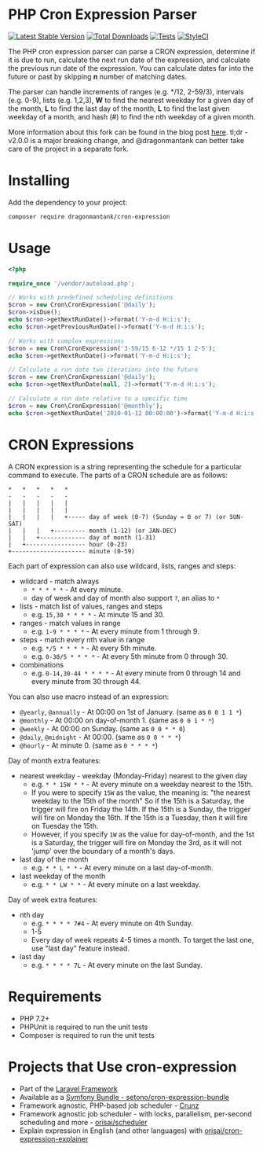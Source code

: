 PHP Cron Expression Parser
==========================

[![Latest Stable Version](https://poser.pugx.org/dragonmantank/cron-expression/v/stable.png)](https://packagist.org/packages/dragonmantank/cron-expression) [![Total Downloads](https://poser.pugx.org/dragonmantank/cron-expression/downloads.png)](https://packagist.org/packages/dragonmantank/cron-expression) [![Tests](https://github.com/dragonmantank/cron-expression/actions/workflows/tests.yml/badge.svg)](https://github.com/dragonmantank/cron-expression/actions/workflows/tests.yml) [![StyleCI](https://github.styleci.io/repos/103715337/shield?branch=master)](https://github.styleci.io/repos/103715337)

The PHP cron expression parser can parse a CRON expression, determine if it is
due to run, calculate the next run date of the expression, and calculate the previous
run date of the expression.  You can calculate dates far into the future or past by
skipping **n** number of matching dates.

The parser can handle increments of ranges (e.g. */12, 2-59/3), intervals (e.g. 0-9),
lists (e.g. 1,2,3), **W** to find the nearest weekday for a given day of the month, **L** to
find the last day of the month, **L** to find the last given weekday of a month, and hash
(#) to find the nth weekday of a given month.

More information about this fork can be found in the blog post [here](http://ctankersley.com/2017/10/12/cron-expression-update/). tl;dr - v2.0.0 is a major breaking change, and @dragonmantank can better take care of the project in a separate fork.

Installing
==========

Add the dependency to your project:

```bash
composer require dragonmantank/cron-expression
```

Usage
=====
```php
<?php

require_once '/vendor/autoload.php';

// Works with predefined scheduling definitions
$cron = new Cron\CronExpression('@daily');
$cron->isDue();
echo $cron->getNextRunDate()->format('Y-m-d H:i:s');
echo $cron->getPreviousRunDate()->format('Y-m-d H:i:s');

// Works with complex expressions
$cron = new Cron\CronExpression('3-59/15 6-12 */15 1 2-5');
echo $cron->getNextRunDate()->format('Y-m-d H:i:s');

// Calculate a run date two iterations into the future
$cron = new Cron\CronExpression('@daily');
echo $cron->getNextRunDate(null, 2)->format('Y-m-d H:i:s');

// Calculate a run date relative to a specific time
$cron = new Cron\CronExpression('@monthly');
echo $cron->getNextRunDate('2010-01-12 00:00:00')->format('Y-m-d H:i:s');
```

CRON Expressions
================

A CRON expression is a string representing the schedule for a particular command to execute.  The parts of a CRON schedule are as follows:

```
*   *   *   *   *
-   -   -   -   -
|   |   |   |   |
|   |   |   |   |
|   |   |   |   +----- day of week (0-7) (Sunday = 0 or 7) (or SUN-SAT)
|   |   |   +--------- month (1-12) (or JAN-DEC)
|   |   +------------- day of month (1-31)
|   +----------------- hour (0-23)
+--------------------- minute (0-59)
```

Each part of expression can also use wildcard, lists, ranges and steps:

- wildcard - match always
	- `* * * * *` - At every minute.
	- day of week and day of month also support `?`, an alias to `*`
- lists - match list of values, ranges and steps
	- e.g. `15,30 * * * *` - At minute 15 and 30.
- ranges - match values in range
	- e.g. `1-9 * * * *` - At every minute from 1 through 9.
- steps - match every nth value in range
	- e.g. `*/5 * * * *` - At every 5th minute.
	- e.g. `0-30/5 * * * *` - At every 5th minute from 0 through 30.
- combinations
	- e.g. `0-14,30-44 * * * *` - At every minute from 0 through 14 and every minute from 30 through 44.

You can also use macro instead of an expression:

- `@yearly`, `@annually` - At 00:00 on 1st of January. (same as `0 0 1 1 *`)
- `@monthly` - At 00:00 on day-of-month 1. (same as `0 0 1 * *`)
- `@weekly` - At 00:00 on Sunday. (same as `0 0 * * 0`)
- `@daily`, `@midnight` - At 00:00. (same as `0 0 * * *`)
- `@hourly` - At minute 0. (same as `0 * * * *`)

Day of month extra features:

- nearest weekday - weekday (Monday-Friday) nearest to the given day
	- e.g. `* * 15W * *` - At every minute on a weekday nearest to the 15th.
	- If you were to specify `15W` as the value, the meaning is: "the nearest weekday to the 15th of the month"
	  So if the 15th is a Saturday, the trigger will fire on Friday the 14th.
	  If the 15th is a Sunday, the trigger will fire on Monday the 16th.
	  If the 15th is a Tuesday, then it will fire on Tuesday the 15th.
	- However, if you specify `1W` as the value for day-of-month,
	  and the 1st is a Saturday, the trigger will fire on Monday the 3rd,
	  as it will not 'jump' over the boundary of a month's days.
- last day of the month
	- e.g. `* * L * *` - At every minute on a last day-of-month.
- last weekday of the month
	- e.g. `* * LW * *` - At every minute on a last weekday.

Day of week extra features:

- nth day
	- e.g. `* * * * 7#4` - At every minute on 4th Sunday.
	- 1-5
	- Every day of week repeats 4-5 times a month. To target the last one, use "last day" feature instead.
- last day
	- e.g. `* * * * 7L` - At every minute on the last Sunday.

Requirements
============

- PHP 7.2+
- PHPUnit is required to run the unit tests
- Composer is required to run the unit tests

Projects that Use cron-expression
=================================
* Part of the [Laravel Framework](https://github.com/laravel/framework/)
* Available as a [Symfony Bundle - setono/cron-expression-bundle](https://github.com/Setono/CronExpressionBundle)
* Framework agnostic, PHP-based job scheduler - [Crunz](https://github.com/crunzphp/crunz)
* Framework agnostic job scheduler - with locks, parallelism, per-second scheduling and more - [orisai/scheduler](https://github.com/orisai/scheduler)
* Explain expression in English (and other languages) with [orisai/cron-expression-explainer](https://github.com/orisai/cron-expression-explainer)
